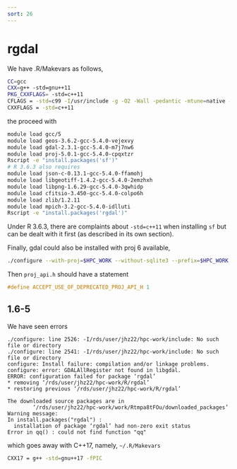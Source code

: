 ```yaml
---
sort: 26
---
```


# rgdal

We have .R/Makevars as follows,

```bash
CC=gcc
CXX=g++ -std=gnu++11
PKG_CXXFLAGS= -std=c++11
CFLAGS = -std=c99 -I/usr/include -g -O2 -Wall -pedantic -mtune=native -Wno-ignored-attributes -Wno-deprecated-declarations -Wno-parentheses -Wimplicit-function-declaration
CXXFLAGS = -std=c++11
```

the proceed with

```bash
module load gcc/5
module load geos-3.6.2-gcc-5.4.0-vejexvy
module load gdal-2.3.1-gcc-5.4.0-m7j7nw6
module load proj-5.0.1-gcc-5.4.0-cpqxtzr
Rscript -e "install.packages('sf')"
# R 3.6.3 also requires
module load json-c-0.13.1-gcc-5.4.0-ffamohj
module load libgeotiff-1.4.2-gcc-5.4.0-2emzhxh
module load libpng-1.6.29-gcc-5.4.0-3qwhidp
module load cfitsio-3.450-gcc-5.4.0-colpo6h
module load zlib/1.2.11
module load mpich-3.2-gcc-5.4.0-idlluti
Rscript -e "install.packages('rgdal')"
```

Under R 3.6.3, there are complaints about `-std=c++11` when installing `sf` but can be dealt with it first (as described in its own section).

Finally, gdal could also be installed with proj 6 available,

```bash
./configure --with-proj=$HPC_WORK --without-sqlite3 --prefix=$HPC_WORK
```

Then `proj_api.h` should have a statement

```c
#define ACCEPT_USE_OF_DEPRECATED_PROJ_API_H 1
```

## 1.6-5

We have seen errors

```
./configure: line 2526: -I/rds/user/jhz22/hpc-work/include: No such file or directory
./configure: line 2541: -I/rds/user/jhz22/hpc-work/include: No such file or directory
configure: Install failure: compilation and/or linkage problems.
configure: error: GDALAllRegister not found in libgdal.
ERROR: configuration failed for package ‘rgdal’
* removing ‘/rds/user/jhz22/hpc-work/R/rgdal’
* restoring previous ‘/rds/user/jhz22/hpc-work/R/rgdal’

The downloaded source packages are in
        ‘/rds/user/jhz22/hpc-work/work/Rtmpa8tFOu/downloaded_packages’
Warning message:
In install.packages("rgdal") :
  installation of package ‘rgdal’ had non-zero exit status
Error in qq() : could not find function "qq"
```

which goes away with C++17, namely, `~/.R/Makevars`

```bash
CXX17 = g++ -std=gnu++17 -fPIC
```
